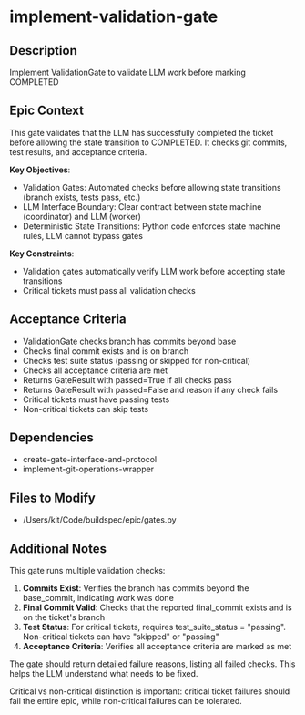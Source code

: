 # implement-validation-gate

## Description
Implement ValidationGate to validate LLM work before marking COMPLETED

## Epic Context
This gate validates that the LLM has successfully completed the ticket before allowing the state transition to COMPLETED. It checks git commits, test results, and acceptance criteria.

**Key Objectives**:
- Validation Gates: Automated checks before allowing state transitions (branch exists, tests pass, etc.)
- LLM Interface Boundary: Clear contract between state machine (coordinator) and LLM (worker)
- Deterministic State Transitions: Python code enforces state machine rules, LLM cannot bypass gates

**Key Constraints**:
- Validation gates automatically verify LLM work before accepting state transitions
- Critical tickets must pass all validation checks

## Acceptance Criteria
- ValidationGate checks branch has commits beyond base
- Checks final commit exists and is on branch
- Checks test suite status (passing or skipped for non-critical)
- Checks all acceptance criteria are met
- Returns GateResult with passed=True if all checks pass
- Returns GateResult with passed=False and reason if any check fails
- Critical tickets must have passing tests
- Non-critical tickets can skip tests

## Dependencies
- create-gate-interface-and-protocol
- implement-git-operations-wrapper

## Files to Modify
- /Users/kit/Code/buildspec/epic/gates.py

## Additional Notes
This gate runs multiple validation checks:

1. **Commits Exist**: Verifies the branch has commits beyond the base_commit, indicating work was done
2. **Final Commit Valid**: Checks that the reported final_commit exists and is on the ticket's branch
3. **Test Status**: For critical tickets, requires test_suite_status = "passing". Non-critical tickets can have "skipped" or "passing"
4. **Acceptance Criteria**: Verifies all acceptance criteria are marked as met

The gate should return detailed failure reasons, listing all failed checks. This helps the LLM understand what needs to be fixed.

Critical vs non-critical distinction is important: critical ticket failures should fail the entire epic, while non-critical failures can be tolerated.
